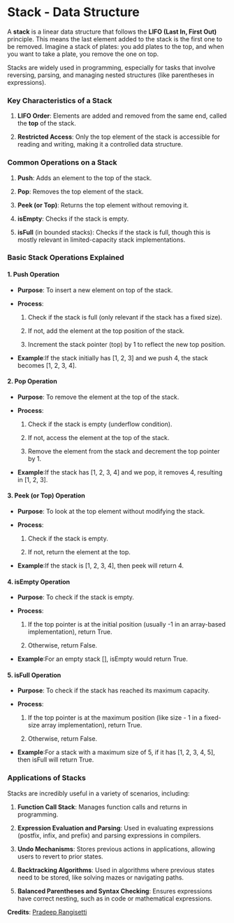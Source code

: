 <h1>Stack - Data Structure</h1>

A **stack** is a linear data structure that follows the **LIFO (Last In, First Out)** principle. This means the last element added to the stack is the first one to be removed. Imagine a stack of plates: you add plates to the top, and when you want to take a plate, you remove the one on top.

Stacks are widely used in programming, especially for tasks that involve reversing, parsing, and managing nested structures (like parentheses in expressions).

### Key Characteristics of a Stack

1.  **LIFO Order**: Elements are added and removed from the same end, called the **top** of the stack.
    
2.  **Restricted Access**: Only the top element of the stack is accessible for reading and writing, making it a controlled data structure.
    

### Common Operations on a Stack

1.  **Push**: Adds an element to the top of the stack.
    
2.  **Pop**: Removes the top element of the stack.
    
3.  **Peek (or Top)**: Returns the top element without removing it.
    
4.  **isEmpty**: Checks if the stack is empty.
    
5.  **isFull** (in bounded stacks): Checks if the stack is full, though this is mostly relevant in limited-capacity stack implementations.
    

### Basic Stack Operations Explained

#### 1\. **Push Operation**

*   **Purpose**: To insert a new element on top of the stack.
    
*   **Process**:
    
    1.  Check if the stack is full (only relevant if the stack has a fixed size).
        
    2.  If not, add the element at the top position of the stack.
        
    3.  Increment the stack pointer (top) by 1 to reflect the new top position.
        
*   **Example**:If the stack initially has \[1, 2, 3\] and we push 4, the stack becomes \[1, 2, 3, 4\].
    

#### 2\. **Pop Operation**

*   **Purpose**: To remove the element at the top of the stack.
    
*   **Process**:
    
    1.  Check if the stack is empty (underflow condition).
        
    2.  If not, access the element at the top of the stack.
        
    3.  Remove the element from the stack and decrement the top pointer by 1.
        
*   **Example**:If the stack has \[1, 2, 3, 4\] and we pop, it removes 4, resulting in \[1, 2, 3\].
    

#### 3\. **Peek (or Top) Operation**

*   **Purpose**: To look at the top element without modifying the stack.
    
*   **Process**:
    
    1.  Check if the stack is empty.
        
    2.  If not, return the element at the top.
        
*   **Example**:If the stack is \[1, 2, 3, 4\], then peek will return 4.
    

#### 4\. **isEmpty Operation**

*   **Purpose**: To check if the stack is empty.
    
*   **Process**:
    
    1.  If the top pointer is at the initial position (usually -1 in an array-based implementation), return True.
        
    2.  Otherwise, return False.
        
*   **Example**:For an empty stack \[\], isEmpty would return True.
    

#### 5\. **isFull Operation**

*   **Purpose**: To check if the stack has reached its maximum capacity.
    
*   **Process**:
    
    1.  If the top pointer is at the maximum position (like size - 1 in a fixed-size array implementation), return True.
        
    2.  Otherwise, return False.
        
*   **Example**:For a stack with a maximum size of 5, if it has \[1, 2, 3, 4, 5\], then isFull will return True.
    

### Applications of Stacks

Stacks are incredibly useful in a variety of scenarios, including:

1.  **Function Call Stack**: Manages function calls and returns in programming.
    
2.  **Expression Evaluation and Parsing**: Used in evaluating expressions (postfix, infix, and prefix) and parsing expressions in compilers.
    
3.  **Undo Mechanisms**: Stores previous actions in applications, allowing users to revert to prior states.
    
4.  **Backtracking Algorithms**: Used in algorithms where previous states need to be stored, like solving mazes or navigating paths.
    
5.  **Balanced Parentheses and Syntax Checking**: Ensures expressions have correct nesting, such as in code or mathematical expressions.</br>


<b>Credits</b>: [Pradeep Rangisetti](https://www.linkedin.com/in/pradeepbyme)